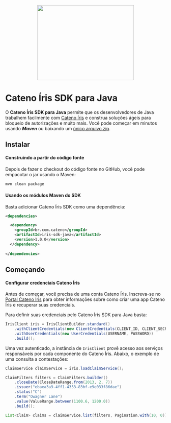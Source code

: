 <p align="center">
    <img src="https://www.catenoiris.com.br/v1/images/logoBRA1.png" width="304" height="235">
</p>

# Cateno Íris SDK para Java

O **Cateno Íris SDK para Java** permite que os desenvolvedores de Java trabalhem facilmente com 
[Cateno Íris](https://www.catenoiris.com.br) e construa soluções ágeis para bloqueio de autorizações e muito mais.
Você pode começar em minutos usando ***Maven*** ou baixando um [único arquivo zip]().

## Instalar

#### Construindo a partir do código fonte ####
Depois de fazer o checkout do código fonte no GitHub, você pode empacotar o jar usando o Maven:
```sh
mvn clean package
```

#### Usando os módulos Maven do SDK ####

Basta adicionar Cateno Íris SDK como uma dependência:
```xml
<dependencies>

  <dependency>
    <groupId>br.com.cateno</groupId>
    <artifactId>iris-sdk-java</artifactId>
    <version>1.0.0</version>
  </dependency>
  
</dependencies>
```

## Começando

#### Configurar credenciais Cateno Íris ####

Antes de começar, você precisa de uma conta Cateno Íris. Inscreva-se no [Portal Cateno Íris](https://portal-cateno.sensedia.com/api-portal/user/register) 
para obter informações sobre como criar uma app Cateno Íris e recuperar suas credenciais.

Para definir suas credenciais pelo Cateno Íris SDK para Java basta:
```java
IrisClient iris = IrisClientBuilder.standard()
    .withClientCredentials(new ClientCredentials(CLIENT_ID, CLIENT_SECRET))
    .withUserCredentials(new UserCredentials(USERNAME, PASSWORD))
    .build();
```
Uma vez autenticado, a instância de `IrisClient` provê acesso aos serviços responsáveis por cada componente do Cateno Íris.
Abaixo, o exemplo de uma consulta a contestações:
```java
ClaimService claimService = iris.loadClaimService();

ClaimFilters filters = ClaimFilters.builder()
    .closeDate(CloseDateRange.from(2013, 2, 7))
    .issuer("ebaea3a9-4ff1-4353-83bf-e9e033f86dae")
    .status("C")
    .term("Owagner Lane")
    .value(ValueRange.between(1100.6, 1200.0))
    .build();

List<Claim> claims = claimService.list(filters, Pagination.with(10, 0));
```
